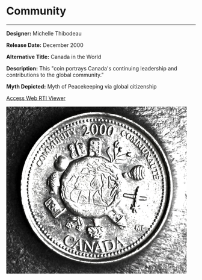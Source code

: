 # Community

*     *     *     *  


**Designer:** Michelle Thibodeau

**Release Date:** December 2000

**Alternative Title:** Canada in the World

**Description:** This "coin portrays Canada's continuing leadership and contributions to the global community."

**Myth Depicted:** Myth of Peacekeeping via global citizenship

[Access Web RTI Viewer](https://mslafrenie.github.io/Community-2000-Coin/)

![Image](Community-2000.jpg)



<div id="viewerContainer">
		<script  type="text/javascript">
			createRtiViewer("viewerContainer", "webrti", 900, 600); 
		</script>
	</div>
	
